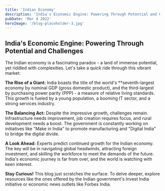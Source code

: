 ```yaml
---
title: 'Indian Economy'
description: 'India`s Economic Engine: Powering Through Potential and Challenges'
pubDate: 'Mar 4 2022'
heroImage: '/blog-placeholder-3.jpg'
---
```


## India's Economic Engine: Powering Through Potential and Challenges

The Indian economy is a fascinating paradox - a land of immense potential, yet riddled with complexities. Let's take a quick ride through this vibrant market:

**The Rise of a Giant:**  India boasts the title of the world's **seventh-largest economy by nominal GDP (gross domestic product), and the third-largest by purchasing power parity (PPP) - a measure of relative living standards.  This growth is fueled by a young population, a booming IT sector, and a strong services industry.

**The Balancing Act:**  Despite the impressive growth, challenges remain. Infrastructure needs improvement, job creation requires focus, and rural development needs a boost.  The government is constantly working on initiatives like "Make in India" to promote manufacturing and  "Digital India" to bridge the digital divide.

**A Look Ahead:**  Experts predict continued growth for the Indian economy.  The key will be in navigating global headwinds, attracting foreign investment, and skilling the workforce to meet the demands of the future.  India's economic journey is far from over, and the world is watching with keen interest.

**Stay Curious!**  This blog just scratches the surface. To delve deeper, explore resources like the ones offered by the Indian government's Invest India initiative or economic news outlets like Forbes India.
